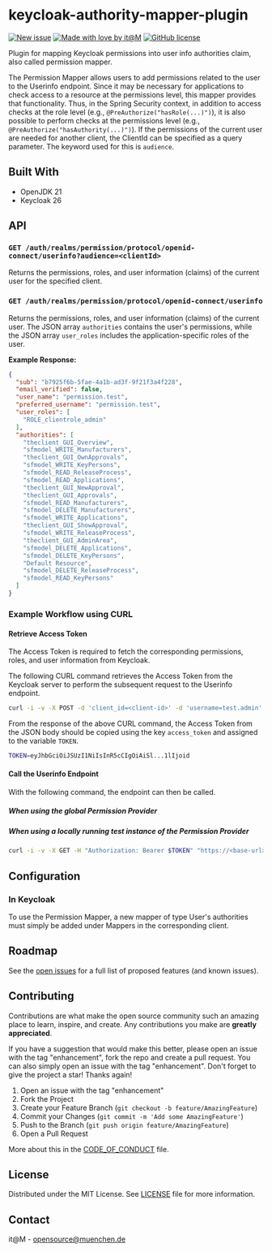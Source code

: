 [open-issues]: https://github.com/it-at-m/keycloak-authority-mapper-plugin/issues
[new-issue]: https://github.com/it-at-m/keycloak-authority-mapper-plugin/issues/new/choose
[license]: ./LICENSE
[new-issue-shield]: https://img.shields.io/badge/new%20issue-blue?style=for-the-badge
[made-with-love-shield]: https://img.shields.io/badge/made%20with%20%E2%9D%A4%20by-it%40M-yellow?style=for-the-badge
[license-shield]: https://img.shields.io/github/license/it-at-m/refarch?style=for-the-badge
[itm-opensource]: https://opensource.muenchen.de/

# keycloak-authority-mapper-plugin

[![New issue][new-issue-shield]][new-issue]
[![Made with love by it@M][made-with-love-shield]][itm-opensource]
[![GitHub license][license-shield]][license]

Plugin for mapping Keycloak permissions into user info authorities claim, also called permission mapper.

The Permission Mapper allows users to add permissions related to the user to the Userinfo endpoint.
Since it may be necessary for applications to check access to a resource at the permissions level, this mapper provides
that functionality. Thus, in the Spring Security context, in addition to access checks at the role level
(e.g., `@PreAuthorize("hasRole(...)")`), it is also possible to perform checks at the permissions level
(e.g., `@PreAuthorize("hasAuthority(...)")`). If the permissions of the current user are needed for another client,
the ClientId can be specified as a query parameter. The keyword used for this is `audience`.

## Built With

- OpenJDK 21
- Keycloak 26

## API

### `GET /auth/realms/permission/protocol/openid-connect/userinfo?audience=<clientId>`

Returns the permissions, roles, and user information (claims) of the current user for the specified client.

### `GET /auth/realms/permission/protocol/openid-connect/userinfo`

Returns the permissions, roles, and user information (claims) of the current user. The JSON array `authorities` contains
the user's permissions, while the JSON array `user_roles` includes the application-specific roles of the user.

**Example Response:**

```json
{
  "sub": "b7925f6b-5fae-4a1b-ad3f-9f21f3a4f228",
  "email_verified": false,
  "user_name": "permission.test",
  "preferred_username": "permission.test",
  "user_roles": [
    "ROLE_clientrole_admin"
  ],
  "authorities": [
    "theclient_GUI_Overview",
    "sfmodel_WRITE_Manufacturers",
    "theclient_GUI_OwnApprovals",
    "sfmodel_WRITE_KeyPersons",
    "sfmodel_READ_ReleaseProcess",
    "sfmodel_READ_Applications",
    "theclient_GUI_NewApproval",
    "theclient_GUI_Approvals",
    "sfmodel_READ_Manufacturers",
    "sfmodel_DELETE_Manufacturers",
    "sfmodel_WRITE_Applications",
    "theclient_GUI_ShowApproval",
    "sfmodel_WRITE_ReleaseProcess",
    "theclient_GUI_AdminArea",
    "sfmodel_DELETE_Applications",
    "sfmodel_DELETE_KeyPersons",
    "Default Resource",
    "sfmodel_DELETE_ReleaseProcess",
    "sfmodel_READ_KeyPersons"
  ]
}
```

### Example Workflow using CURL

#### Retrieve Access Token

The Access Token is required to fetch the corresponding permissions, roles, and user information from Keycloak.

The following CURL command retrieves the Access Token from the Keycloak server to perform the subsequent request to the Userinfo endpoint.

```bash
curl -i -v -X POST -d 'client_id=<client-id>' -d 'username=test.admin' -d 'password=Test1234' -d 'grant_type=password' -d 'client_secret=<client_secret>' 'https://<base-url>/realms/<realm>/protocol/openid-connect/token'
````

From the response of the above CURL command, the Access Token from the JSON body should be copied using the key `access_token` and assigned to the variable `TOKEN`.

```bash
TOKEN=eyJhbGciOiJSUzI1NiIsInR5cCIgOiAiSl...1lIjoid
```

#### Call the Userinfo Endpoint

With the following command, the endpoint can then be called.

##### When using the global Permission Provider

##### When using a locally running test instance of the Permission Provider

```bash
curl -i -v -X GET -H "Authorization: Bearer $TOKEN" "https://<base-url>/auth/realms/<realm>/protocol/openid-connect/userinfo"
```

## Configuration
### In Keycloak

To use the Permission Mapper, a new mapper of type User's authorities must simply be added under Mappers in the corresponding client.

## Roadmap

See the [open issues][open-issues] for a full list of proposed features (and known issues).

## Contributing

Contributions are what make the open source community such an amazing place to learn, inspire, and create. Any
contributions you make are **greatly appreciated**.

If you have a suggestion that would make this better, please open an issue with the tag "enhancement", fork the repo and
create a pull request. You can also simply open an issue with the tag "enhancement".
Don't forget to give the project a star! Thanks again!

1. Open an issue with the tag "enhancement"
2. Fork the Project
3. Create your Feature Branch (`git checkout -b feature/AmazingFeature`)
4. Commit your Changes (`git commit -m 'Add some AmazingFeature'`)
5. Push to the Branch (`git push origin feature/AmazingFeature`)
6. Open a Pull Request

More about this in the [CODE_OF_CONDUCT](./.github/CODE_OF_CONDUCT.md) file.

## License

Distributed under the MIT License. See [LICENSE](LICENSE) file for more information.

## Contact

it@M - <opensource@muenchen.de>
